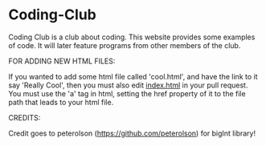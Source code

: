 # Coding-Club

Coding Club is a club about coding.
This website provides some examples of code.
It will later feature programs from other members of the club.

FOR ADDING NEW HTML FILES:

If you wanted to add some html file called 'cool.html', and have the link to it say 'Really Cool', then you must also edit <a href='index.html'>index.html</a> in your pull request. You must use the 'a' tag in html, setting the href property of it to the file path that leads to your html file.

CREDITS:

Credit goes to peterolson (https://github.com/peterolson) for bigInt library!
